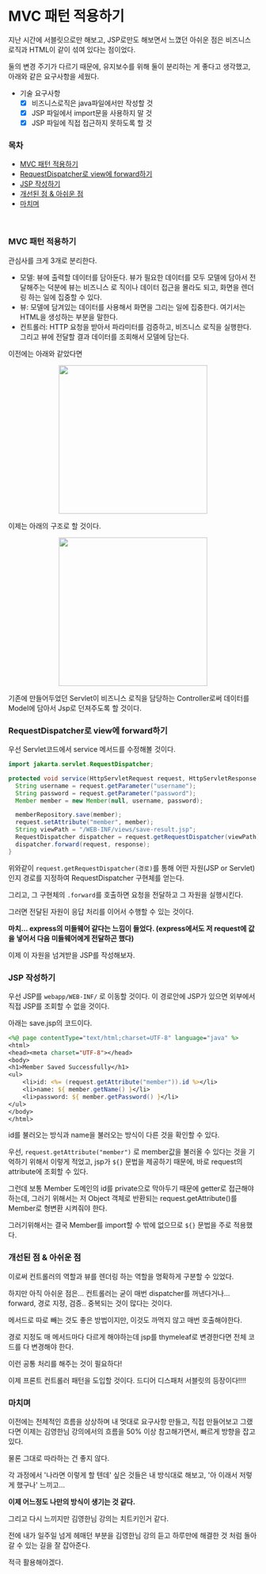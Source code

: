 # MVC 패턴 적용하기

지난 시간에 서블릿으로만 해보고, JSP로만도 해보면서 느꼈던 아쉬운 점은 비즈니스 로직과 HTML이 같이 섞여 있다는 점이었다.

둘의 변경 주기가 다르기 때문에, 유지보수를 위해 둘이 분리하는 게 좋다고 생각했고, 아래와 같은 요구사항을 세웠다.



- 기술 요구사항
  - [x] 비즈니스로직은 java파일에서만 작성할 것
  - [x] JSP 파일에서 import문을 사용하지 말 것
  - [x] JSP 파일에 직접 접근하지 못하도록 할 것

### 목차

- [MVC 패턴 적용하기](#mvc-패턴-적용하기-1)
- [RequestDispatcher로 view에 forward하기](#requestdispatcher로-view에-forward하기)
- [JSP 작성하기](#jsp-작성하기)
- [개선된 점 \& 아쉬운 점](#개선된-점--아쉬운-점)
- [마치며](#마치며)

<br/>

### MVC 패턴 적용하기

관심사를 크게 3개로 분리한다.

- 모델: 뷰에 출력할 데이터를 담아둔다. 뷰가 필요한 데이터를 모두 모델에 담아서 전달해주는 덕분에 뷰는 비즈니스 로 직이나 데이터 접근을 몰라도 되고, 화면을 렌더링 하는 일에 집중할 수 있다.
- 뷰: 모델에 담겨있는 데이터를 사용해서 화면을 그리는 일에 집중한다. 여기서는 HTML을 생성하는 부분을 말한다.
- 컨트롤러: HTTP 요청을 받아서 파라미터를 검증하고, 비즈니스 로직을 실행한다. 그리고 뷰에 전달할 결과 데이터를 조회해서 모델에 담는다.



이전에는 아래와 같았다면

<div align="center"><img width="300" src="https://github.com/user-attachments/assets/48f6ace8-ec35-4510-88f9-9152df0bf0bf"></div>

이제는 아래의 구조로 할 것이다.

<div align="center"><img width="300" src="https://github.com/user-attachments/assets/00f249bd-6abf-4568-8d8b-93ed748fb156"></div>

기존에 만들어두었던 Servlet이 비즈니스 로직을 담당하는 Controller로써 데이터를 Model에 담아서 Jsp로 던져주도록 할 것이다.



### RequestDispatcher로 view에 forward하기

우선 Servlet코드에서 service 메서드를 수정해볼 것이다.

```java
import jakarta.servlet.RequestDispatcher;

protected void service(HttpServletRequest request, HttpServletResponse response) throws ServletException, IOException {
  String username = request.getParameter("username");
  String password = request.getParameter("password");
  Member member = new Member(null, username, password);

  memberRepository.save(member);
  request.setAttribute("member", member);
  String viewPath = "/WEB-INF/views/save-result.jsp";
  RequestDispatcher dispatcher = request.getRequestDispatcher(viewPath);
  dispatcher.forward(request, response);
}
```

위와같이 `request.getRequestDispatcher(경로)`를 통해 어떤 자원(JSP or Servlet)인지 경로를 지정하여 RequestDispatcher 구현체를 얻는다.

그리고, 그 구현체의 `.forward`를 호출하면 요청을 전달하고 그 자원을 실행시킨다.

그러면 전달된 자원이 응답 처리를 이어서 수행할 수 있는 것이다.

**마치... express의 미들웨어 같다는 느낌이 들었다. (express에서도 저 request에 값을 넣어서 다음 미들웨어에게 전달하곤 했다)**

이제 이 자원을 넘겨받을 JSP를 작성해보자.



### JSP 작성하기

우선 JSP를 `webapp/WEB-INF/` 로 이동할 것이다. 이 경로안에 JSP가 있으면 외부에서 직접 JSP를 조회할 수 없을 것이다.

아래는 save.jsp의 코드이다.

```jsp
<%@ page contentType="text/html;charset=UTF-8" language="java" %>
<html>
<head><meta charset="UTF-8"></head>
<body>
<h1>Member Saved Successfully</h1>
<ul>
    <li>id: <%= (request.getAttribute("member")).id %></li>
    <li>name: ${ member.getName() }</li>
    <li>password: ${ member.getPassword() }</li>
</ul>
</body>
</html>
```

id를 불러오는 방식과 name을 불러오는 방식이 다른 것을 확인할 수 있다.

우선, `request.getAttribute("member")` 로 member값을 불러올 수 있다는 것을 기억하기 위해서 이렇게 적었고, jsp가 `${}` 문법을 제공하기 때문에, 바로 request의 attribute에 조회할 수 있다.

그런데 보통 Member 도메인의 id를 private으로 막아두기 때문에 getter로 접근해야하는데, 그러기 위해서는 저 Object 객체로 반환되는 request.getAttribute()를 Member로 형변환 시켜줘야 한다.

그러기위해서는 결국 Member를 import할 수 밖에 없으므로 `${}` 문법을 주로 적용했다.



### 개선된 점 & 아쉬운 점

이로써 컨트롤러의 역할과 뷰를 렌더링 하는 역할을 명확하게 구분할 수 있었다.

하지만 아직 아쉬운 점은... 컨트롤러는 굳이 매번 dispatcher를 꺼낸다거나... forward, 경로 지정, 검증.. 중복되는 것이 많다는 것이다.

메서드로 따로 빼는 것도 좋은 방법이지만, 이것도 까먹지 않고 매번 호출해야한다.

경로 지정도 매 메서드마다 다르게 해야하는데 jsp를 thymeleaf로 변경한다면 전체 코드를 다 변경해야 한다.

이런 공통 처리를 해주는 것이 필요하다!

이제 프론트 컨트롤러 패턴을 도입할 것이다. 드디어 디스패처 서블릿의 등장이다!!!!



### 마치며

이전에는 전체적인 흐름을 상상하며 내 멋대로 요구사항 만들고, 직접 만들어보고 그랬다면 이제는 김영한님 강의에서의 흐름을 50% 이상 참고해가면서, 빠르게 방향을 잡고 있다.

물론 그대로 따라하는 건 좋지 않다.

각 과정에서 '나라면 이렇게 할 텐데' 싶은 것들은 내 방식대로 해보고, '아 이래서 저렇게 했구나' 느끼고...

**이제 어느정도 나만의 방식이 생기는 것 같다.**

그리고 다시 느끼지만 김영한님 강의는 치트키인거 같다.

전에 내가 일주일 넘게 헤매던 부분을 김영한님 강의 듣고 하루만에 해결한 것 처럼 돌아갈 수 있는 길을 잘 잡아준다.

적극 활용해야겠다.

